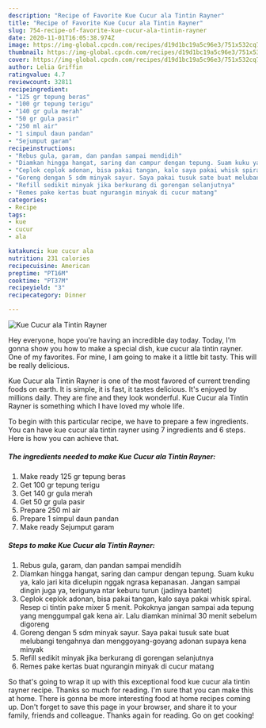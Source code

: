 ```yaml
---
description: "Recipe of Favorite Kue Cucur ala Tintin Rayner"
title: "Recipe of Favorite Kue Cucur ala Tintin Rayner"
slug: 754-recipe-of-favorite-kue-cucur-ala-tintin-rayner
date: 2020-11-01T16:05:38.974Z
image: https://img-global.cpcdn.com/recipes/d19d1bc19a5c96e3/751x532cq70/kue-cucur-ala-tintin-rayner-foto-resep-utama.jpg
thumbnail: https://img-global.cpcdn.com/recipes/d19d1bc19a5c96e3/751x532cq70/kue-cucur-ala-tintin-rayner-foto-resep-utama.jpg
cover: https://img-global.cpcdn.com/recipes/d19d1bc19a5c96e3/751x532cq70/kue-cucur-ala-tintin-rayner-foto-resep-utama.jpg
author: Lelia Griffin
ratingvalue: 4.7
reviewcount: 32811
recipeingredient:
- "125 gr tepung beras"
- "100 gr tepung terigu"
- "140 gr gula merah"
- "50 gr gula pasir"
- "250 ml air"
- "1 simpul daun pandan"
- "Sejumput garam"
recipeinstructions:
- "Rebus gula, garam, dan pandan sampai mendidih"
- "Diamkan hingga hangat, saring dan campur dengan tepung. Suam kuku ya, kalo jari kita dicelupin nggak ngrasa kepanasan. Jangan sampai dingin juga ya, terigunya ntar keburu turun (jadinya bantet)"
- "Ceplok ceplok adonan, bisa pakai tangan, kalo saya pakai whisk spiral. Resep ci tintin pake mixer 5 menit. Pokoknya jangan sampai ada tepung yang menggumpal gak kena air. Lalu diamkan minimal 30 menit sebelum digoreng"
- "Goreng dengan 5 sdm minyak sayur. Saya pakai tusuk sate buat melubangi tengahnya dan menggoyang-goyang adonan supaya kena minyak"
- "Refill sedikit minyak jika berkurang di gorengan selanjutnya"
- "Remes pake kertas buat ngurangin minyak di cucur matang"
categories:
- Recipe
tags:
- kue
- cucur
- ala

katakunci: kue cucur ala 
nutrition: 231 calories
recipecuisine: American
preptime: "PT16M"
cooktime: "PT37M"
recipeyield: "3"
recipecategory: Dinner

---
```



![Kue Cucur ala Tintin Rayner](https://img-global.cpcdn.com/recipes/d19d1bc19a5c96e3/751x532cq70/kue-cucur-ala-tintin-rayner-foto-resep-utama.jpg)

Hey everyone, hope you're having an incredible day today. Today, I'm gonna show you how to make a special dish, kue cucur ala tintin rayner. One of my favorites. For mine, I am going to make it a little bit tasty. This will be really delicious.

Kue Cucur ala Tintin Rayner is one of the most favored of current trending foods on earth. It is simple, it is fast, it tastes delicious. It's enjoyed by millions daily. They are fine and they look wonderful. Kue Cucur ala Tintin Rayner is something which I have loved my whole life.




To begin with this particular recipe, we have to prepare a few ingredients. You can have kue cucur ala tintin rayner using 7 ingredients and 6 steps. Here is how you can achieve that.

<!--inarticleads1-->

##### The ingredients needed to make Kue Cucur ala Tintin Rayner:

1. Make ready 125 gr tepung beras
1. Get 100 gr tepung terigu
1. Get 140 gr gula merah
1. Get 50 gr gula pasir
1. Prepare 250 ml air
1. Prepare 1 simpul daun pandan
1. Make ready Sejumput garam




<!--inarticleads2-->

##### Steps to make Kue Cucur ala Tintin Rayner:

1. Rebus gula, garam, dan pandan sampai mendidih
1. Diamkan hingga hangat, saring dan campur dengan tepung. Suam kuku ya, kalo jari kita dicelupin nggak ngrasa kepanasan. Jangan sampai dingin juga ya, terigunya ntar keburu turun (jadinya bantet)
1. Ceplok ceplok adonan, bisa pakai tangan, kalo saya pakai whisk spiral. Resep ci tintin pake mixer 5 menit. Pokoknya jangan sampai ada tepung yang menggumpal gak kena air. Lalu diamkan minimal 30 menit sebelum digoreng
1. Goreng dengan 5 sdm minyak sayur. Saya pakai tusuk sate buat melubangi tengahnya dan menggoyang-goyang adonan supaya kena minyak
1. Refill sedikit minyak jika berkurang di gorengan selanjutnya
1. Remes pake kertas buat ngurangin minyak di cucur matang




So that's going to wrap it up with this exceptional food kue cucur ala tintin rayner recipe. Thanks so much for reading. I'm sure that you can make this at home. There is gonna be more interesting food at home recipes coming up. Don't forget to save this page in your browser, and share it to your family, friends and colleague. Thanks again for reading. Go on get cooking!
